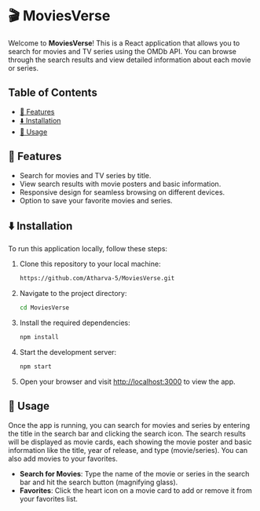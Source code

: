 # 🎬 MoviesVerse

Welcome to **MoviesVerse**! This is a React application that allows you to search for movies and TV series using the OMDb API. You can browse through the search results and view detailed information about each movie or series.

## Table of Contents
- [🚀 Features](#features)
- [⬇️ Installation](#installation)
- [📝 Usage](#usage)

## 🚀 Features

- Search for movies and TV series by title.
- View search results with movie posters and basic information.
- Responsive design for seamless browsing on different devices.
- Option to save your favorite movies and series.

## ⬇️ Installation

To run this application locally, follow these steps:

1. Clone this repository to your local machine:

    ```bash
   https://github.com/Atharva-5/MoviesVerse.git
    ```

2. Navigate to the project directory:

    ```bash
    cd MoviesVerse
    ```

3. Install the required dependencies:

    ```bash
    npm install
    ```

4. Start the development server:

    ```bash
    npm start
    ```

5. Open your browser and visit [http://localhost:3000](http://localhost:3000) to view the app.

## 📝 Usage

Once the app is running, you can search for movies and series by entering the title in the search bar and clicking the search icon. The search results will be displayed as movie cards, each showing the movie poster and basic information like the title, year of release, and type (movie/series). You can also add movies to your favorites.

- **Search for Movies**: Type the name of the movie or series in the search bar and hit the search button (magnifying glass).
- **Favorites**: Click the heart icon on a movie card to add or remove it from your favorites list.
